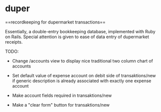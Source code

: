 # duper

==recordkeeping for dupermarket transactions==

Essentially, a double-entry bookkeeping database, implemented with Ruby on Rails.
Special attention is given to ease of data entry of dupermarket receipts.

TODO:

* Change /accounts view to display nice traditional two column chart of accounts

* Set default value of expense account on debit side of transaktions/new if generic description is already associated with exactly one expense account

* Make account fields required in transaktions/new

* Make a "clear form" button for transaktions/new
